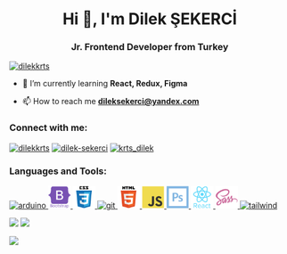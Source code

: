 <h1 align="center">Hi 👋, I'm Dilek ŞEKERCİ</h1>
<h3 align="center">Jr. Frontend Developer from Turkey</h3>

<p align="left"> <a href="https://twitter.com/dilekkrts" target="blank"><img src="https://img.shields.io/twitter/follow/dilekkrts?logo=twitter&style=for-the-badge" alt="dilekkrts" /></a> </p>

- 🌱 I’m currently learning **React, Redux, Figma**

- 📫 How to reach me **dileksekerci@yandex.com**

<h3 align="left">Connect with me:</h3>
<p align="left">
<a href="https://twitter.com/dilekkrts" target="blank"><img align="center" src="https://raw.githubusercontent.com/rahuldkjain/github-profile-readme-generator/master/src/images/icons/Social/twitter.svg" alt="dilekkrts" height="30" width="40" /></a>
<a href="https://linkedin.com/in/dilek-sekerci" target="blank"><img align="center" src="https://raw.githubusercontent.com/rahuldkjain/github-profile-readme-generator/master/src/images/icons/Social/linked-in-alt.svg" alt="dilek-sekerci" height="30" width="40" /></a>
<a href="https://www.hackerrank.com/krts_dilek" target="blank"><img align="center" src="https://raw.githubusercontent.com/rahuldkjain/github-profile-readme-generator/master/src/images/icons/Social/hackerrank.svg" alt="krts_dilek" height="30" width="40" /></a>
</p>

<h3 align="left">Languages and Tools:</h3>
<p align="left"> <a href="https://www.arduino.cc/" target="_blank" rel="noreferrer"> <img src="https://cdn.worldvectorlogo.com/logos/arduino-1.svg" alt="arduino" width="40" height="40"/> </a> <a href="https://getbootstrap.com" target="_blank" rel="noreferrer"> <img src="https://raw.githubusercontent.com/devicons/devicon/master/icons/bootstrap/bootstrap-plain-wordmark.svg" alt="bootstrap" width="40" height="40"/> </a> <a href="https://www.w3schools.com/css/" target="_blank" rel="noreferrer"> <img src="https://raw.githubusercontent.com/devicons/devicon/master/icons/css3/css3-original-wordmark.svg" alt="css3" width="40" height="40"/> </a> <a href="https://git-scm.com/" target="_blank" rel="noreferrer"> <img src="https://www.vectorlogo.zone/logos/git-scm/git-scm-icon.svg" alt="git" width="40" height="40"/> </a> <a href="https://www.w3.org/html/" target="_blank" rel="noreferrer"> <img src="https://raw.githubusercontent.com/devicons/devicon/master/icons/html5/html5-original-wordmark.svg" alt="html5" width="40" height="40"/> </a> <a href="https://developer.mozilla.org/en-US/docs/Web/JavaScript" target="_blank" rel="noreferrer"> <img src="https://raw.githubusercontent.com/devicons/devicon/master/icons/javascript/javascript-original.svg" alt="javascript" width="40" height="40"/> </a> <a href="https://www.photoshop.com/en" target="_blank" rel="noreferrer"> <img src="https://raw.githubusercontent.com/devicons/devicon/master/icons/photoshop/photoshop-line.svg" alt="photoshop" width="40" height="40"/> </a> <a href="https://reactjs.org/" target="_blank" rel="noreferrer"> <img src="https://raw.githubusercontent.com/devicons/devicon/master/icons/react/react-original-wordmark.svg" alt="react" width="40" height="40"/> </a> <a href="https://sass-lang.com" target="_blank" rel="noreferrer"> <img src="https://raw.githubusercontent.com/devicons/devicon/master/icons/sass/sass-original.svg" alt="sass" width="40" height="40"/> </a> <a href="https://tailwindcss.com/" target="_blank" rel="noreferrer"> <img src="https://www.vectorlogo.zone/logos/tailwindcss/tailwindcss-icon.svg" alt="tailwind" width="40" height="40"/> </a> </p>

<p align="center">
    <p>
      <img src="https://github-readme-stats.vercel.app/api?username=dileksekerci&count_private=false&show_icons=true&theme=tokyonight">
      <img src="https://github-readme-stats.vercel.app/api?username=dileksekerci&&show_icons=true&title_color=ffffff&icon_color=bb2acf&text_color=daf7dc&bg_color=151515">
  </p>
    <p>
    <img src="https://github-readme-stats.vercel.app/api/top-langs/?username=dileksekerci&hide=Python&layout=compact&show_icons=true&theme=tokyonight">
    </p>
